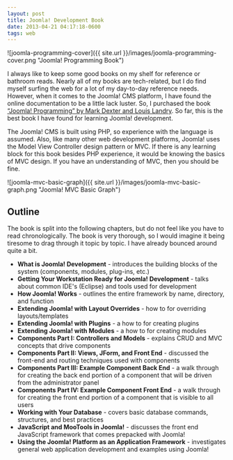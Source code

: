 ```yaml
---
layout: post
title: Joomla! Development Book
date: 2013-04-21 04:17:18-0600
tags: web
---
```


![joomla-programming-cover]({{ site.url }}/images/joomla-programming-cover.png "Joomla! Programming Book")

I always like to keep some good books on my shelf for reference or bathroom reads. Nearly all of my books are tech-related, but I do find myself surfing the web for a lot of my day-to-day reference needs. However, when it comes to the Joomla! CMS platform, I have found the online documentation to be a little lack luster. So, I purchased the book [“Joomla! Programming” by Mark Dexter and Louis Landry](http://www.amazon.com/dp/013278081X). So far, this is the best book I have found for learning Joomla! development.

The Joomla! CMS is built using PHP, so experience with the language is assumed. Also, like many other web development platforms, Joomla! uses the Model View Controller design pattern or MVC. If there is any learning block for this book besides PHP experience, it would be knowing the basics of MVC design. If you have an understanding of MVC, then you should be fine.

![joomla-mvc-basic-graph]({{ site.url }}/images/joomla-mvc-basic-graph.png "Joomla! MVC Basic Graph")

## Outline

The book is split into the following chapters, but do not feel like you have to read chronologically. The book is very thorough, so I would imagine it being tiresome to drag through it topic by topic. I have already bounced around quite a bit.

- **What is Joomla! Development** - introduces the building blocks of the system (components, modules, plug-ins, etc.)
- **Getting Your Workstation Ready for Joomla! Development** - talks about common IDE's (Eclipse) and tools used for development
- **How Joomla! Works** - outlines the entire framework by name, directory, and function
- **Extending Joomla! with Layout Overrides** - how to for overriding layouts/templates
- **Extending Joomla! with Plugins** - a how to for creating plugins
- **Extending Joomla! with Modules** - a how to for creating modules
- **Components Part I: Controllers and Models** - explains CRUD and MVC concepts that drive components
- **Components Part II: Views, JForm, and Front End** - discussed the front-end and routing techniques used with components
- **Components Part III: Example Component Back End** - a walk through for creating the back end portion of a component that will be driven from the administrator panel
- **Components Part IV: Example Component Front End** - a walk through for creating the front end portion of a component that is visible to all users
- **Working with Your Database** - covers basic database commands, structures, and best practices
- **JavaScript and MooTools in Joomla!** - discusses the front end JavaScript framework that comes prepacked with Joomla!
- **Using the Joomla! Platform as an Application Framework** - investigates general web application development and examples using Joomla!